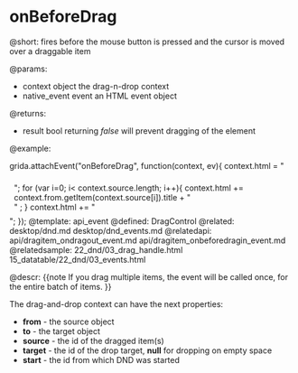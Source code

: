 onBeforeDrag
=============


@short:
	fires before the mouse button is pressed and the cursor is moved over a draggable item

@params:
- context		object		the drag-n-drop context
- native_event		event		an HTML event object

@returns:
- result  bool  returning <i>false</i> will prevent dragging of the element

@example: 
	
grida.attachEvent("onBeforeDrag", function(context, ev){
		context.html = "<div style='padding:8px;'>";
		for (var i=0; i< context.source.length; i++){
			context.html += context.from.getItem(context.source[i]).title + "<br>" ;
		}
		context.html += "</div>";
});
@template:	api_event
@defined:	DragControl
@related:
	desktop/dnd.md
    desktop/dnd_events.md
@relatedapi:
	api/dragitem_ondragout_event.md
    api/dragitem_onbeforedragin_event.md
@relatedsample:
	22_dnd/03_drag_handle.html
    15_datatable/22_dnd/03_events.html
	
@descr:
{{note
If you drag multiple items, the event will be called once, for the entire batch of items.
}}

The drag-and-drop context can have the next properties:

- **from** - the source object
- **to** - the target object
- **source** - the id of the dragged item(s)
- **target** - the id of the drop target, **null** for dropping on empty space
- **start** - the id from which DND was started